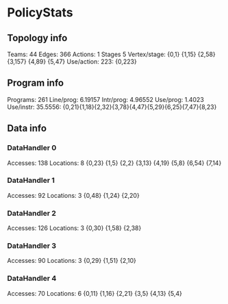 # PolicyStats
## Topology info
Teams:		44
Edges:		366
Actions:	1
Stages		5
Vertex/stage:	{0,1} {1,15} {2,58} {3,157} {4,89} {5,47} 
Use/action:	223: {0,223} 

## Program info
Programs:	261
Line/prog:	6.19157
Intr/prog:	4.96552
Use/prog:	1.4023
Use/instr:	35.5556: {0,21}{1,18}{2,32}{3,78}{4,47}{5,29}{6,25}{7,47}{8,23}

## Data info

### DataHandler 0
Accesses:	138
Locations:	8
{0,23} {1,5} {2,2} {3,13} {4,19} {5,8} {6,54} {7,14} 

### DataHandler 1
Accesses:	92
Locations:	3
{0,48} {1,24} {2,20} 

### DataHandler 2
Accesses:	126
Locations:	3
{0,30} {1,58} {2,38} 

### DataHandler 3
Accesses:	90
Locations:	3
{0,29} {1,51} {2,10} 

### DataHandler 4
Accesses:	70
Locations:	6
{0,11} {1,16} {2,21} {3,5} {4,13} {5,4} 